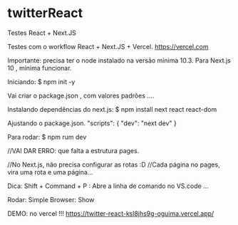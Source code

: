 # twitterReact
Testes React + Next.JS

Testes com o workflow React + Next.JS + Vercel.
https://vercel.com 

Importante: precisa ter o node instalado na versão mínima 10.3.
Para Next.js 10 , mínima funcionar.

Iniciando:
$ npm init -y

Vai criar o package.json , com valores padrões .... 

Instalando dependências do next.js:
$ npm install next react react-dom 

Ajustando o package.json.
"scripts": {
    "dev": "next dev"
  }

Para rodar:
$ npm rum dev 

//VAI DAR ERRO: que falta a estrutura pages.

//No Next.js, não precisa configurar as rotas :D 
//Cada página no pages, vira uma rota e uma página...

Dica:
Shift + Command + P : Abre a linha de comando no VS.code ...

Rodar: Simple Browser: Show 

DEMO: no vercel !!!
https://twitter-react-ksl8jhs9g-oguima.vercel.app/
